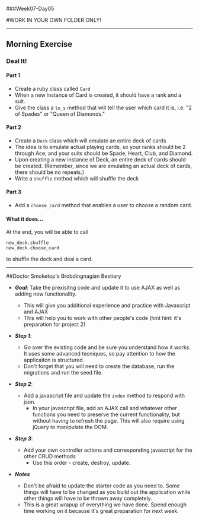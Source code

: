 ###Week07-Day05

#WORK IN YOUR OWN FOLDER ONLY!

---

## Morning Exercise


### Deal It!


#### Part 1
- Create a ruby class called `Card`
- When a new instance of Card is created, it should have a rank and a suit.
- Give the class a `to_s` method that will tell the user which card it is, i.e. "2 of Spades" or "Queen of Diamonds."


#### Part 2
- Create a `Deck` class which will emulate an entire deck of cards
- The idea is to emulate actual playing cards, so your ranks should be 2 through Ace, and your suits should be Spade, Heart, Club, and Diamond.
- Upon creating a new instance of Deck, an entire deck of cards should be created. (Remember, since we are emulating an actual deck of cards, there should be no repeats.)
- Write a `shuffle` method which will shuffle the deck


#### Part 3
- Add a `choose_card` method that enables a user to choose a random card.


#### What it does...

At the end, you will be able to call

	new_deck.shuffle
	new_deck.choose_card

to shuffle the deck and deal a card.

---
##Doctor Smoketop's Brobdingnagian Bestiary
- ***Goal***: Take the prexisitng code and update it to use AJAX as well as adding new functionality.
	- This will give you additional experience and practice with Javascript and AJAX
	- This will help you to work with other people's code (hint hint: it's preparation for project 2)
	 
- ***Step 1***:
	- Go over the existing code and be sure you understand how it works.  It uses some advanced tecniques, so pay attention to how the applicaiton is structured.
	- Don't forget that you will need to create the database, run the migrations and run the seed file. 
- ***Step 2***: 
	- Add a javascript file and update the `index` method to respond with json.  
		- In your javascript file, add an AJAX call and whatever other functions you need to preserve the current functionality, but without having to refresh the page.  This will also require using jQuery to manipulate the DOM.
- ***Step 3***:
	- Add your own controller actions and corresponding javascript for the other CRUD methods 
		- Use this order - create, destroy, update.
		
- ***Notes***
	- Don't be afraid to update the starter code as you need to.  Some things will have to be changed as you build out the application while other things will have to be thrown away completely.  
	- This is a great wrapup of everything we have done.  Spend enough time working on it because it's great preparation for next week.  
